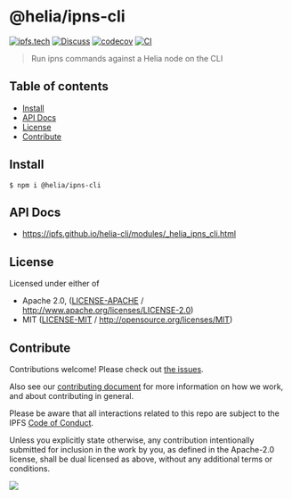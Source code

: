 # @helia/ipns-cli <!-- omit in toc -->

[![ipfs.tech](https://img.shields.io/badge/project-IPFS-blue.svg?style=flat-square)](https://ipfs.tech)
[![Discuss](https://img.shields.io/discourse/https/discuss.ipfs.tech/posts.svg?style=flat-square)](https://discuss.ipfs.tech)
[![codecov](https://img.shields.io/codecov/c/github/ipfs/helia-cli.svg?style=flat-square)](https://codecov.io/gh/ipfs/helia-cli)
[![CI](https://img.shields.io/github/actions/workflow/status/ipfs/helia-cli/js-test-and-release.yml?branch=main\&style=flat-square)](https://github.com/ipfs/helia-cli/actions/workflows/js-test-and-release.yml?query=branch%3Amain)

> Run ipns commands against a Helia node on the CLI

## Table of contents <!-- omit in toc -->

- [Install](#install)
- [API Docs](#api-docs)
- [License](#license)
- [Contribute](#contribute)

## Install

```console
$ npm i @helia/ipns-cli
```

## API Docs

- <https://ipfs.github.io/helia-cli/modules/_helia_ipns_cli.html>

## License

Licensed under either of

- Apache 2.0, ([LICENSE-APACHE](LICENSE-APACHE) / <http://www.apache.org/licenses/LICENSE-2.0>)
- MIT ([LICENSE-MIT](LICENSE-MIT) / <http://opensource.org/licenses/MIT>)

## Contribute

Contributions welcome! Please check out [the issues](https://github.com/ipfs/helia-cli/issues).

Also see our [contributing document](https://github.com/ipfs/community/blob/master/CONTRIBUTING_JS.md) for more information on how we work, and about contributing in general.

Please be aware that all interactions related to this repo are subject to the IPFS [Code of Conduct](https://github.com/ipfs/community/blob/master/code-of-conduct.md).

Unless you explicitly state otherwise, any contribution intentionally submitted for inclusion in the work by you, as defined in the Apache-2.0 license, shall be dual licensed as above, without any additional terms or conditions.

[![](https://cdn.rawgit.com/jbenet/contribute-ipfs-gif/master/img/contribute.gif)](https://github.com/ipfs/community/blob/master/CONTRIBUTING.md)
